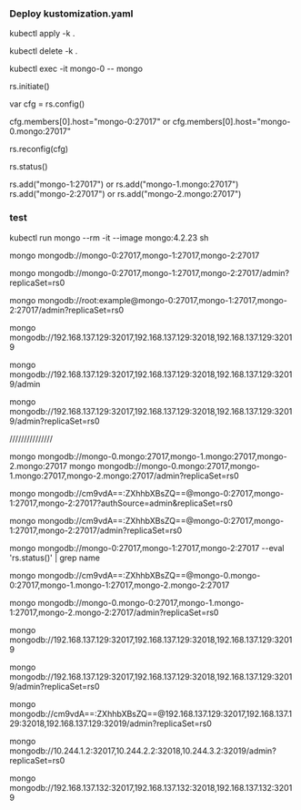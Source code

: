 ### Deploy  kustomization.yaml 

kubectl apply -k .

kubectl delete -k .

kubectl exec -it mongo-0 -- mongo

rs.initiate()

 var cfg = rs.config()

 cfg.members[0].host="mongo-0:27017" or cfg.members[0].host="mongo-0.mongo:27017"

 rs.reconfig(cfg)

  rs.status()

  rs.add("mongo-1:27017") or rs.add("mongo-1.mongo:27017")
  rs.add("mongo-2:27017") or rs.add("mongo-2.mongo:27017")

### test

kubectl run mongo --rm -it --image mongo:4.2.23 sh

mongo mongodb://mongo-0:27017,mongo-1:27017,mongo-2:27017


mongo mongodb://mongo-0:27017,mongo-1:27017,mongo-2:27017/admin?replicaSet=rs0


mongo mongodb://root:example@mongo-0:27017,mongo-1:27017,mongo-2:27017/admin?replicaSet=rs0





mongo mongodb://192.168.137.129:32017,192.168.137.129:32018,192.168.137.129:32019

mongo mongodb://192.168.137.129:32017,192.168.137.129:32018,192.168.137.129:32019/admin


mongo mongodb://192.168.137.129:32017,192.168.137.129:32018,192.168.137.129:32019/admin?replicaSet=rs0


///////////////


mongo mongodb://mongo-0.mongo:27017,mongo-1.mongo:27017,mongo-2.mongo:27017
mongo mongodb://mongo-0.mongo:27017,mongo-1.mongo:27017,mongo-2.mongo:27017/admin?replicaSet=rs0













mongo mongodb://cm9vdA==:ZXhhbXBsZQ==@mongo-0:27017,mongo-1:27017,mongo-2:27017?authSource=admin&replicaSet=rs0

mongo mongodb://cm9vdA==:ZXhhbXBsZQ==@mongo-0:27017,mongo-1:27017,mongo-2:27017/admin?replicaSet=rs0

mongo mongodb://mongo-0:27017,mongo-1:27017,mongo-2:27017 --eval 'rs.status()' | grep name

mongo mongodb://cm9vdA==:ZXhhbXBsZQ==@mongo-0.mongo-0:27017,mongo-1.mongo-1:27017,mongo-2.mongo-2:27017

mongo mongodb://mongo-0.mongo-0:27017,mongo-1.mongo-1:27017,mongo-2.mongo-2:27017/admin?replicaSet=rs0

mongo mongodb://192.168.137.129:32017,192.168.137.129:32018,192.168.137.129:32019


mongo mongodb://192.168.137.129:32017,192.168.137.129:32018,192.168.137.129:32019/admin?replicaSet=rs0



mongo mongodb://cm9vdA==:ZXhhbXBsZQ==@192.168.137.129:32017,192.168.137.129:32018,192.168.137.129:32019/admin?replicaSet=rs0



mongo mongodb://10.244.1.2:32017,10.244.2.2:32018,10.244.3.2:32019/admin?replicaSet=rs0



mongo mongodb://192.168.137.132:32017,192.168.137.132:32018,192.168.137.132:32019

